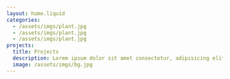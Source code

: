 ```yaml
---
layout: home.liquid
categories:
  - /assets/imgs/plant.jpg
  - /assets/imgs/plant.jpg
  - /assets/imgs/plant.jpg
projects:
  title: Projects
  description: Lorem ipsum dolor sit amet consectetur, adipisicing elit. Velit quaerat blanditiis eos omnis, ullam, veniam quidem nulla accusantium aperiam cum voluptas officia, adipisci nobis nisi illo dolore aliquam eaque architecto
  image: /assets/imgs/bg.jpg
---
```

